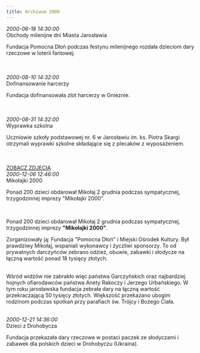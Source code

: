 ```yaml
---
title: Archiwum 2000
---
```


<div class="archiveItem">
<i>2000-06-18 14:30:00</i><br>
Obchody milenijne dni Miasta Jarosławia<p>Fundacja Pomocna Dłoń podczas festynu milenijnego rozdała dzieciom dary rzeczowe w loterii fantowej.</p><br>
<br>
</div>
<div class="archiveItem">
<i>2000-08-10 14:32:00</i><br>
Dofinansowanie harcerzy<p>Fundacja dofinansowała zlot harcerzy w Gnieznie.</p><br>
<br>
</div>
<div class="archiveItem">
<i>2000-08-31 14:32:00</i><br>
Wyprawka szkolna<p>Uczniowie szkoły podstawowej nr. 6 w Jarosławiu im. ks. Piotra Skargi otrzymali wyprawki szkolne składające się z plecaków z wyposażeniem.</p><br>
<br>
<a href='#' data-src='[["img/archive_files/01/as[1].jpg", ""]]' onclick='openImageBrowser(event, 0)' class='gallery-loadImages'>ZOBACZ ZDJĘCIA</a>
</div>
<div class="archiveItem">
<i>2000-12-06 12:46:00</i><br>
Mikołajki 2000<p>Ponad 200 dzieci obdarował Mikołaj 2 grudnia podczas sympatycznej, trzygodzinnej imprezy "Mikołajki 2000".</p><br>
<p>Ponad 200 dzieci obdarował Mikołaj 2 grudnia podczas sympatycznej, trzygodzinnej imprezy <strong>"Mikołajki 2000"</strong>.</p><p>Zorganizowały ją: Fundacja "Pomocna Dłoń" i Miejski Ośrodek Kultury. Był prawdziwy Mikołaj, wspaniali wykonawcy i życzliwi sponsorzy. To od prywatnych darczyńców zebrano odzież, obuwie, zabawki i słodycze na łączną wartość ponad 18 tysięcy złotych.</p><p><br>Wśród widzów nie zabrakło więc państwa Garczyńskich oraz najbardziej hojnych ofiarodawców państwa Anety Rakoczy i Jerzego Urbańskiego. W tym roku jarosławska fundacja zebrała dary na łączną wartość przekraczającą 50 tysięcy złotych. Większość przekazano ubogim rodzinom podczas spotkań przy parafiach św. Trójcy i Bożego Ciała.</p><br>
</div>
<div class="archiveItem">
<i>2000-12-21 14:36:00</i><br>
Dzieci z Drohobycza<p>Fundacja przekazała dary rzeczowe w postaci paczek ze słodyczami i zabawek dla polskich dzieci w Drohobyczu (Ukraina).</p><br>
<br>
</div>
